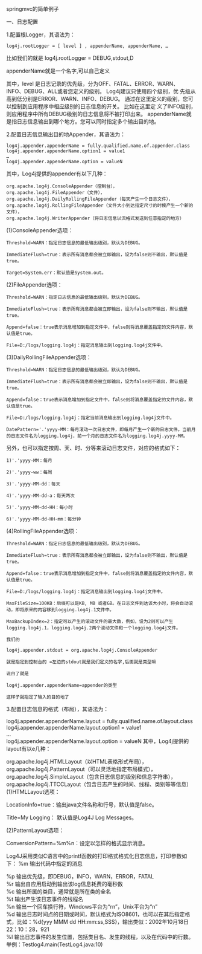springmvc的简单例子

一、日志配置

1.配置根Logger，其语法为：

    log4j.rootLogger = [ level ] , appenderName, appenderName, …

比如我们的就是
log4j.rootLogger = DEBUG,stdout,D

appenderName就是一个名字,可以自己定义

其中，level 是日志记录的优先级，分为OFF、FATAL、ERROR、WARN、INFO、DEBUG、ALL或者您定义的级别。
Log4j建议只使用四个级别，优 先级从高到低分别是ERROR、WARN、INFO、DEBUG。
通过在这里定义的级别，您可以控制到应用程序中相应级别的日志信息的开关。
比如在这里定 义了INFO级别，则应用程序中所有DEBUG级别的日志信息将不被打印出来。 
appenderName就是指日志信息输出到哪个地方。您可以同时指定多个输出目的地。

2.配置日志信息输出目的地Appender，其语法为：

    log4j.appender.appenderName = fully.qualified.name.of.appender.class  
    log4j.appender.appenderName.option1 = value1  
    …  
    log4j.appender.appenderName.option = valueN

其中，Log4j提供的appender有以下几种：

    org.apache.log4j.ConsoleAppender（控制台），  
    org.apache.log4j.FileAppender（文件），  
    org.apache.log4j.DailyRollingFileAppender（每天产生一个日志文件），  
    org.apache.log4j.RollingFileAppender（文件大小到达指定尺寸的时候产生一个新的文件），  
    org.apache.log4j.WriterAppender（将日志信息以流格式发送到任意指定的地方）

(1)ConsoleAppender选项：

    Threshold=WARN：指定日志信息的最低输出级别，默认为DEBUG。
    
    ImmediateFlush=true：表示所有消息都会被立即输出，设为false则不输出，默认值是true。
    
    Target=System.err：默认值是System.out。

(2)FileAppender选项：

    Threshold=WARN：指定日志信息的最低输出级别，默认为DEBUG。
    
    ImmediateFlush=true：表示所有消息都会被立即输出，设为false则不输出，默认值是true。
    
    Append=false：true表示消息增加到指定文件中，false则将消息覆盖指定的文件内容，默认值是true。

    File=D:/logs/logging.log4j：指定消息输出到logging.log4j文件中。

(3)DailyRollingFileAppender选项：

    Threshold=WARN：指定日志信息的最低输出级别，默认为DEBUG。
    
    ImmediateFlush=true：表示所有消息都会被立即输出，设为false则不输出，默认值是true。
    
    Append=false：true表示消息增加到指定文件中，false则将消息覆盖指定的文件内容，默认值是true。
    
    File=D:/logs/logging.log4j：指定当前消息输出到logging.log4j文件中。
    
    DatePattern='.'yyyy-MM：每月滚动一次日志文件，即每月产生一个新的日志文件。当前月的日志文件名为logging.log4j，前一个月的日志文件名为logging.log4j.yyyy-MM。

另外，也可以指定按周、天、时、分等来滚动日志文件，对应的格式如下：

    1)'.'yyyy-MM：每月
    
    2)'.'yyyy-ww：每周
    
    3)'.'yyyy-MM-dd：每天
    
    4)'.'yyyy-MM-dd-a：每天两次
    
    5)'.'yyyy-MM-dd-HH：每小时
    
    6)'.'yyyy-MM-dd-HH-mm：每分钟

(4)RollingFileAppender选项：

    Threshold=WARN：指定日志信息的最低输出级别，默认为DEBUG。
    
    ImmediateFlush=true：表示所有消息都会被立即输出，设为false则不输出，默认值是true。
    
    Append=false：true表示消息增加到指定文件中，false则将消息覆盖指定的文件内容，默认值是true。
    
    File=D:/logs/logging.log4j：指定消息输出到logging.log4j文件中。
    
    MaxFileSize=100KB：后缀可以是KB, MB 或者GB。在日志文件到达该大小时，将会自动滚动，即将原来的内容移到logging.log4j.1文件中。
    
    MaxBackupIndex=2：指定可以产生的滚动文件的最大数，例如，设为2则可以产生logging.log4j.1，logging.log4j.2两个滚动文件和一个logging.log4j文件。
    
    我们的
    
    log4j.appender.stdout = org.apache.log4j.ConsoleAppender
    
    就是指定到控制台的 =左边的stdout就是我们定义的名字,后面就是类型嘛
    
    说白了就是
    
    log4j.appender.appenderName=appender的类型
    
    这样子就指定了输入的目的地了

3.配置日志信息的格式（布局），其语法为：

log4j.appender.appenderName.layout = fully.qualified.name.of.layout.class  
log4j.appender.appenderName.layout.option1 = value1  
…  
log4j.appender.appenderName.layout.option = valueN
其中，Log4j提供的layout有以e几种：

org.apache.log4j.HTMLLayout（以HTML表格形式布局），  
org.apache.log4j.PatternLayout（可以灵活地指定布局模式），  
org.apache.log4j.SimpleLayout（包含日志信息的级别和信息字符串），  
org.apache.log4j.TTCCLayout（包含日志产生的时间、线程、类别等等信息）
(1)HTMLLayout选项：

LocationInfo=true：输出java文件名称和行号，默认值是false。

Title=My Logging： 默认值是Log4J Log Messages。

(2)PatternLayout选项：

ConversionPattern=%m%n：设定以怎样的格式显示消息。

Log4J采用类似C语言中的printf函数的打印格式格式化日志信息，打印参数如下： %m 输出代码中指定的消息

%p 输出优先级，即DEBUG，INFO，WARN，ERROR，FATAL  
%r 输出自应用启动到输出该log信息耗费的毫秒数  
%c 输出所属的类目，通常就是所在类的全名  
%t 输出产生该日志事件的线程名  
%n 输出一个回车换行符，Windows平台为“rn”，Unix平台为“n”  
%d 输出日志时间点的日期或时间，默认格式为ISO8601，也可以在其后指定格式，比如：%d{yyy MMM dd HH:mm:ss,SSS}，输出类似：2002年10月18日 22：10：28，921  
%l 输出日志事件的发生位置，包括类目名、发生的线程，以及在代码中的行数。举例：Testlog4.main(TestLog4.java:10)
 